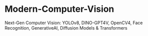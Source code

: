 # Modern-Computer-Vision
Next-Gen Computer Vision: YOLOv8, DINO-GPT4V, OpenCV4, Face Recognition, GenerativeAI, Diffusion Models &amp; Transformers

